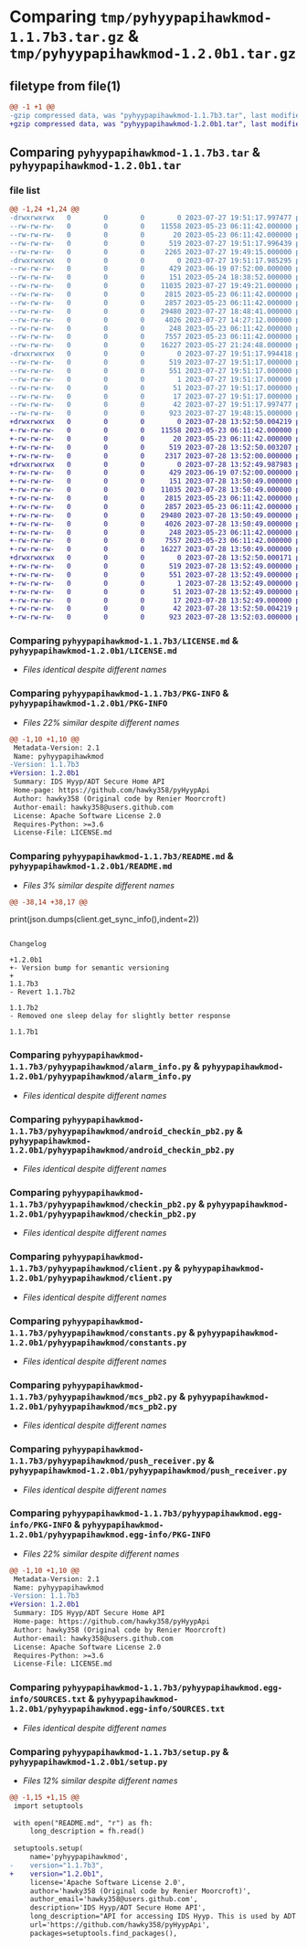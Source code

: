 # Comparing `tmp/pyhyypapihawkmod-1.1.7b3.tar.gz` & `tmp/pyhyypapihawkmod-1.2.0b1.tar.gz`

## filetype from file(1)

```diff
@@ -1 +1 @@
-gzip compressed data, was "pyhyypapihawkmod-1.1.7b3.tar", last modified: Thu Jul 27 19:51:18 2023, max compression
+gzip compressed data, was "pyhyypapihawkmod-1.2.0b1.tar", last modified: Fri Jul 28 13:52:50 2023, max compression
```

## Comparing `pyhyypapihawkmod-1.1.7b3.tar` & `pyhyypapihawkmod-1.2.0b1.tar`

### file list

```diff
@@ -1,24 +1,24 @@
-drwxrwxrwx   0        0        0        0 2023-07-27 19:51:17.997477 pyhyypapihawkmod-1.1.7b3/
--rw-rw-rw-   0        0        0    11558 2023-05-23 06:11:42.000000 pyhyypapihawkmod-1.1.7b3/LICENSE.md
--rw-rw-rw-   0        0        0       20 2023-05-23 06:11:42.000000 pyhyypapihawkmod-1.1.7b3/MANIFEST.in
--rw-rw-rw-   0        0        0      519 2023-07-27 19:51:17.996439 pyhyypapihawkmod-1.1.7b3/PKG-INFO
--rw-rw-rw-   0        0        0     2265 2023-07-27 19:49:15.000000 pyhyypapihawkmod-1.1.7b3/README.md
-drwxrwxrwx   0        0        0        0 2023-07-27 19:51:17.985295 pyhyypapihawkmod-1.1.7b3/pyhyypapihawkmod/
--rw-rw-rw-   0        0        0      429 2023-06-19 07:52:00.000000 pyhyypapihawkmod-1.1.7b3/pyhyypapihawkmod/__init__.py
--rw-rw-rw-   0        0        0      151 2023-05-24 18:38:52.000000 pyhyypapihawkmod-1.1.7b3/pyhyypapihawkmod/__main__.py
--rw-rw-rw-   0        0        0    11035 2023-07-27 19:49:21.000000 pyhyypapihawkmod-1.1.7b3/pyhyypapihawkmod/alarm_info.py
--rw-rw-rw-   0        0        0     2815 2023-05-23 06:11:42.000000 pyhyypapihawkmod-1.1.7b3/pyhyypapihawkmod/android_checkin_pb2.py
--rw-rw-rw-   0        0        0     2857 2023-05-23 06:11:42.000000 pyhyypapihawkmod-1.1.7b3/pyhyypapihawkmod/checkin_pb2.py
--rw-rw-rw-   0        0        0    29480 2023-07-27 18:48:41.000000 pyhyypapihawkmod-1.1.7b3/pyhyypapihawkmod/client.py
--rw-rw-rw-   0        0        0     4026 2023-07-27 14:27:12.000000 pyhyypapihawkmod-1.1.7b3/pyhyypapihawkmod/constants.py
--rw-rw-rw-   0        0        0      248 2023-05-23 06:11:42.000000 pyhyypapihawkmod-1.1.7b3/pyhyypapihawkmod/exceptions.py
--rw-rw-rw-   0        0        0     7557 2023-05-23 06:11:42.000000 pyhyypapihawkmod-1.1.7b3/pyhyypapihawkmod/mcs_pb2.py
--rw-rw-rw-   0        0        0    16227 2023-05-27 21:24:48.000000 pyhyypapihawkmod-1.1.7b3/pyhyypapihawkmod/push_receiver.py
-drwxrwxrwx   0        0        0        0 2023-07-27 19:51:17.994418 pyhyypapihawkmod-1.1.7b3/pyhyypapihawkmod.egg-info/
--rw-rw-rw-   0        0        0      519 2023-07-27 19:51:17.000000 pyhyypapihawkmod-1.1.7b3/pyhyypapihawkmod.egg-info/PKG-INFO
--rw-rw-rw-   0        0        0      551 2023-07-27 19:51:17.000000 pyhyypapihawkmod-1.1.7b3/pyhyypapihawkmod.egg-info/SOURCES.txt
--rw-rw-rw-   0        0        0        1 2023-07-27 19:51:17.000000 pyhyypapihawkmod-1.1.7b3/pyhyypapihawkmod.egg-info/dependency_links.txt
--rw-rw-rw-   0        0        0       51 2023-07-27 19:51:17.000000 pyhyypapihawkmod-1.1.7b3/pyhyypapihawkmod.egg-info/requires.txt
--rw-rw-rw-   0        0        0       17 2023-07-27 19:51:17.000000 pyhyypapihawkmod-1.1.7b3/pyhyypapihawkmod.egg-info/top_level.txt
--rw-rw-rw-   0        0        0       42 2023-07-27 19:51:17.997477 pyhyypapihawkmod-1.1.7b3/setup.cfg
--rw-rw-rw-   0        0        0      923 2023-07-27 19:48:15.000000 pyhyypapihawkmod-1.1.7b3/setup.py
+drwxrwxrwx   0        0        0        0 2023-07-28 13:52:50.004219 pyhyypapihawkmod-1.2.0b1/
+-rw-rw-rw-   0        0        0    11558 2023-05-23 06:11:42.000000 pyhyypapihawkmod-1.2.0b1/LICENSE.md
+-rw-rw-rw-   0        0        0       20 2023-05-23 06:11:42.000000 pyhyypapihawkmod-1.2.0b1/MANIFEST.in
+-rw-rw-rw-   0        0        0      519 2023-07-28 13:52:50.003207 pyhyypapihawkmod-1.2.0b1/PKG-INFO
+-rw-rw-rw-   0        0        0     2317 2023-07-28 13:52:00.000000 pyhyypapihawkmod-1.2.0b1/README.md
+drwxrwxrwx   0        0        0        0 2023-07-28 13:52:49.987983 pyhyypapihawkmod-1.2.0b1/pyhyypapihawkmod/
+-rw-rw-rw-   0        0        0      429 2023-06-19 07:52:00.000000 pyhyypapihawkmod-1.2.0b1/pyhyypapihawkmod/__init__.py
+-rw-rw-rw-   0        0        0      151 2023-07-28 13:50:49.000000 pyhyypapihawkmod-1.2.0b1/pyhyypapihawkmod/__main__.py
+-rw-rw-rw-   0        0        0    11035 2023-07-28 13:50:49.000000 pyhyypapihawkmod-1.2.0b1/pyhyypapihawkmod/alarm_info.py
+-rw-rw-rw-   0        0        0     2815 2023-05-23 06:11:42.000000 pyhyypapihawkmod-1.2.0b1/pyhyypapihawkmod/android_checkin_pb2.py
+-rw-rw-rw-   0        0        0     2857 2023-05-23 06:11:42.000000 pyhyypapihawkmod-1.2.0b1/pyhyypapihawkmod/checkin_pb2.py
+-rw-rw-rw-   0        0        0    29480 2023-07-28 13:50:49.000000 pyhyypapihawkmod-1.2.0b1/pyhyypapihawkmod/client.py
+-rw-rw-rw-   0        0        0     4026 2023-07-28 13:50:49.000000 pyhyypapihawkmod-1.2.0b1/pyhyypapihawkmod/constants.py
+-rw-rw-rw-   0        0        0      248 2023-05-23 06:11:42.000000 pyhyypapihawkmod-1.2.0b1/pyhyypapihawkmod/exceptions.py
+-rw-rw-rw-   0        0        0     7557 2023-05-23 06:11:42.000000 pyhyypapihawkmod-1.2.0b1/pyhyypapihawkmod/mcs_pb2.py
+-rw-rw-rw-   0        0        0    16227 2023-07-28 13:50:49.000000 pyhyypapihawkmod-1.2.0b1/pyhyypapihawkmod/push_receiver.py
+drwxrwxrwx   0        0        0        0 2023-07-28 13:52:50.000171 pyhyypapihawkmod-1.2.0b1/pyhyypapihawkmod.egg-info/
+-rw-rw-rw-   0        0        0      519 2023-07-28 13:52:49.000000 pyhyypapihawkmod-1.2.0b1/pyhyypapihawkmod.egg-info/PKG-INFO
+-rw-rw-rw-   0        0        0      551 2023-07-28 13:52:49.000000 pyhyypapihawkmod-1.2.0b1/pyhyypapihawkmod.egg-info/SOURCES.txt
+-rw-rw-rw-   0        0        0        1 2023-07-28 13:52:49.000000 pyhyypapihawkmod-1.2.0b1/pyhyypapihawkmod.egg-info/dependency_links.txt
+-rw-rw-rw-   0        0        0       51 2023-07-28 13:52:49.000000 pyhyypapihawkmod-1.2.0b1/pyhyypapihawkmod.egg-info/requires.txt
+-rw-rw-rw-   0        0        0       17 2023-07-28 13:52:49.000000 pyhyypapihawkmod-1.2.0b1/pyhyypapihawkmod.egg-info/top_level.txt
+-rw-rw-rw-   0        0        0       42 2023-07-28 13:52:50.004219 pyhyypapihawkmod-1.2.0b1/setup.cfg
+-rw-rw-rw-   0        0        0      923 2023-07-28 13:52:03.000000 pyhyypapihawkmod-1.2.0b1/setup.py
```

### Comparing `pyhyypapihawkmod-1.1.7b3/LICENSE.md` & `pyhyypapihawkmod-1.2.0b1/LICENSE.md`

 * *Files identical despite different names*

### Comparing `pyhyypapihawkmod-1.1.7b3/PKG-INFO` & `pyhyypapihawkmod-1.2.0b1/PKG-INFO`

 * *Files 22% similar despite different names*

```diff
@@ -1,10 +1,10 @@
 Metadata-Version: 2.1
 Name: pyhyypapihawkmod
-Version: 1.1.7b3
+Version: 1.2.0b1
 Summary: IDS Hyyp/ADT Secure Home API
 Home-page: https://github.com/hawky358/pyHyypApi
 Author: hawky358 (Original code by Renier Moorcroft)
 Author-email: hawky358@users.github.com
 License: Apache Software License 2.0
 Requires-Python: >=3.6
 License-File: LICENSE.md
```

### Comparing `pyhyypapihawkmod-1.1.7b3/README.md` & `pyhyypapihawkmod-1.2.0b1/README.md`

 * *Files 3% similar despite different names*

```diff
@@ -38,14 +38,17 @@
 ```
 print(json.dumps(client.get_sync_info(),indent=2))
 
 ```
 
 Changelog 
 
+1.2.0b1
+- Version bump for semantic versioning 
+
 1.1.7b3
 - Revert 1.1.7b2
 
 1.1.7b2
 - Removed one sleep delay for slightly better response
 
 1.1.7b1
```

### Comparing `pyhyypapihawkmod-1.1.7b3/pyhyypapihawkmod/alarm_info.py` & `pyhyypapihawkmod-1.2.0b1/pyhyypapihawkmod/alarm_info.py`

 * *Files identical despite different names*

### Comparing `pyhyypapihawkmod-1.1.7b3/pyhyypapihawkmod/android_checkin_pb2.py` & `pyhyypapihawkmod-1.2.0b1/pyhyypapihawkmod/android_checkin_pb2.py`

 * *Files identical despite different names*

### Comparing `pyhyypapihawkmod-1.1.7b3/pyhyypapihawkmod/checkin_pb2.py` & `pyhyypapihawkmod-1.2.0b1/pyhyypapihawkmod/checkin_pb2.py`

 * *Files identical despite different names*

### Comparing `pyhyypapihawkmod-1.1.7b3/pyhyypapihawkmod/client.py` & `pyhyypapihawkmod-1.2.0b1/pyhyypapihawkmod/client.py`

 * *Files identical despite different names*

### Comparing `pyhyypapihawkmod-1.1.7b3/pyhyypapihawkmod/constants.py` & `pyhyypapihawkmod-1.2.0b1/pyhyypapihawkmod/constants.py`

 * *Files identical despite different names*

### Comparing `pyhyypapihawkmod-1.1.7b3/pyhyypapihawkmod/mcs_pb2.py` & `pyhyypapihawkmod-1.2.0b1/pyhyypapihawkmod/mcs_pb2.py`

 * *Files identical despite different names*

### Comparing `pyhyypapihawkmod-1.1.7b3/pyhyypapihawkmod/push_receiver.py` & `pyhyypapihawkmod-1.2.0b1/pyhyypapihawkmod/push_receiver.py`

 * *Files identical despite different names*

### Comparing `pyhyypapihawkmod-1.1.7b3/pyhyypapihawkmod.egg-info/PKG-INFO` & `pyhyypapihawkmod-1.2.0b1/pyhyypapihawkmod.egg-info/PKG-INFO`

 * *Files 22% similar despite different names*

```diff
@@ -1,10 +1,10 @@
 Metadata-Version: 2.1
 Name: pyhyypapihawkmod
-Version: 1.1.7b3
+Version: 1.2.0b1
 Summary: IDS Hyyp/ADT Secure Home API
 Home-page: https://github.com/hawky358/pyHyypApi
 Author: hawky358 (Original code by Renier Moorcroft)
 Author-email: hawky358@users.github.com
 License: Apache Software License 2.0
 Requires-Python: >=3.6
 License-File: LICENSE.md
```

### Comparing `pyhyypapihawkmod-1.1.7b3/pyhyypapihawkmod.egg-info/SOURCES.txt` & `pyhyypapihawkmod-1.2.0b1/pyhyypapihawkmod.egg-info/SOURCES.txt`

 * *Files identical despite different names*

### Comparing `pyhyypapihawkmod-1.1.7b3/setup.py` & `pyhyypapihawkmod-1.2.0b1/setup.py`

 * *Files 12% similar despite different names*

```diff
@@ -1,15 +1,15 @@
 import setuptools
 
 with open("README.md", "r") as fh:
     long_description = fh.read()
 
 setuptools.setup(
     name='pyhyypapihawkmod',
-    version="1.1.7b3",
+    version="1.2.0b1",
     license='Apache Software License 2.0',
     author='hawky358 (Original code by Renier Moorcroft)',
     author_email='hawky358@users.github.com',
     description='IDS Hyyp/ADT Secure Home API',
     long_description="API for accessing IDS Hyyp. This is used by ADT Home Connect and possibly others. Please view readme on github (Based on 0.0.0.8 by Renier Moorcroft with updated protobuf files) ",
     url='https://github.com/hawky358/pyHyypApi',
     packages=setuptools.find_packages(),
```

